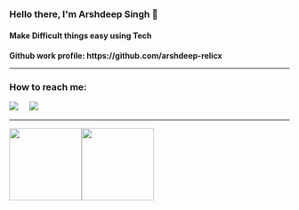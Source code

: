 <h3>Hello there, I'm Arshdeep Singh 👋</h3>
<h4>Make Difficult things easy using Tech<h4>

<p>Github work profile: https://github.com/arshdeep-relicx</p>

<hr>

<h3>How to reach me:</h3>

<a href="https://www.linkedin.com/in/iamarshdeepsingh/"><img src="https://img.shields.io/badge/linkedin-%230077B5.svg?&style=for-the-badge&logo=linkedin&logoColor=white" /></a>&nbsp;&nbsp;&nbsp;&nbsp;
<a href="mailto:singh.arshdeep1999@gmail.com"><img src="https://img.shields.io/badge/gmail-%23D14836.svg?&style=for-the-badge&logo=gmail&logoColor=white" /></a>&nbsp;&nbsp;&nbsp;&nbsp;

<hr>

<img align="" height='130px' src="https://github-readme-stats.vercel.app/api?username=iamarshsingh&hide_title=false&show_icons=true&include_all_commits=true&line_height=21&bg_color=0,FFD479,FFFC79,73FA79&theme=graywhite" /><img align="" height='130px' src="https://github-readme-stats.vercel.app/api/top-langs/?username=iamarshsingh&hide_title=false&layout=compact&bg_color=0,73FDFF,D783FF&theme=graywhite" />
